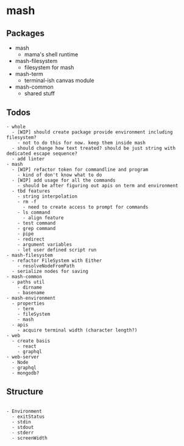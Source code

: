 # mash

## Packages

- mash
  - mama's shell runtime
- mash-filesystem
  - filesystem for mash
- mash-term
  - terminal-ish canvas module
- mash-common
  - shared stuff

## Todos

```
- whole
  - [WIP] should create package provide environment including filesystem?
    - not to do this for now. keep them inside mash
  - should change how text treated? should be just string with dedicated escape sequence?
  - add linter
- mash
  - [WIP] refactor token for commandline and program
    - kind of don't know what to do
  - [WIP] add usage for all the commands
    - should be after figuring out apis on term and environment
  - tbd features
    - string interpolation
    - rm -f
      - need to create access to prompt for commands
    - ls command
      - align feature
    - test command
    - grep command
    - pipe
    - redirect
    - argument variables
    - let user defined script run
- mash-filesystem
  - refactor FileSystem with Either
    - resolveNodeFromPath
  - serialize nodes for saving
- mash-common
  - paths util
    - dirname
    - basename
- mash-environment
  - properties
    - term
    - fileSystem
    - mash
  - apis
    - acquire terminal width (character length?)
- web
  - create basis
    - react
    - graphql
- web-server
  - Node
  - graphql
  - mongodb?
```

## Structure

```

- Environment
  - exitStatus
  - stdin
  - stdout
  - stderr
  - screenWidth
```
